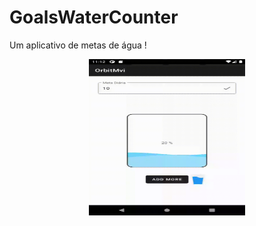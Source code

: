 # GoalsWaterCounter
Um aplicativo de metas de água !
<p align="center">
  <img src="/media/123.gif" width="250" height="250"/>

</p>
